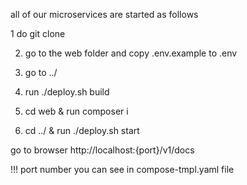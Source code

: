 all of our microservices are started as follows

1 do git clone

2. go to the web folder and copy .env.example to .env

3. go to ../

4. run ./deploy.sh build

5. cd web & run composer i

6. cd ../ & run ./deploy.sh start

go to browser
http://localhost:{port}/v1/docs


!!! port number you can see in compose-tmpl.yaml file
